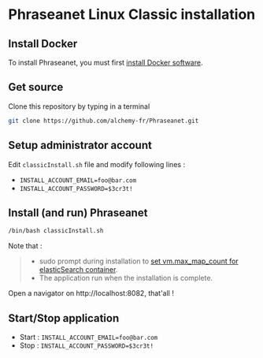 # Phraseanet Linux Classic installation

## Install Docker
To install Phraseanet, you must first [install Docker software](https://docs.docker.com/get-docker/).

## Get source

Clone this repository by typing in a terminal
```bash
git clone https://github.com/alchemy-fr/Phraseanet.git
```

## Setup administrator account

Edit `classicInstall.sh` file and modify following lines :
  - `INSTALL_ACCOUNT_EMAIL=foo@bar.com`
  - `INSTALL_ACCOUNT_PASSWORD=$3cr3t!`
  
## Install (and run) Phraseanet  
```bash
/bin/bash classicInstall.sh
```
Note that :
> - sudo prompt during installation to [set vm.max_map_count for elasticSearch container](https://www.elastic.co/guide/en/elasticsearch/reference/current/docker.html#docker-prod-prerequisites).
> - The application run when the installation is complete.

Open a navigator on http://localhost:8082, that'all !


## Start/Stop application
  - Start : `INSTALL_ACCOUNT_EMAIL=foo@bar.com`
  - Stop : `INSTALL_ACCOUNT_PASSWORD=$3cr3t!`




